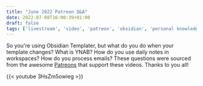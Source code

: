 ```yaml
---
title: "June 2022 Patreon Q&A"
date: 2022-07-08T16:00:39+01:00
draft: false
tags: ['livestream', 'video', 'patreon', 'obsidian', 'personal knowledge management', 'pkm', 'english']
---
```

So you're using Obsidian Templater, but what do you do when your template changes? What is YNAB? How do you use daily notes in workspaces? How do you process emails? These questions were sourced from the awesome [Patreons](https://patreon.com/nicolevdh) that support these videos. Thanks to you all!

{{< youtube 3HsZm5owieg >}}